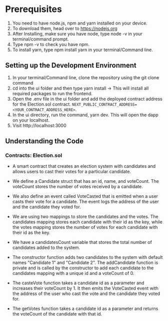 # Prerequisites

1. You need to have node.js, npm and yarn installed on your device.
2. To download them, head over to https://nodejs.org
3. After Installing, make sure you have node, type node -v in your terminal/command prompt.
4. Type npm -v to check you have npm.
5. To install yarn, type npm install yarn in your terminal/Command line.

## Setting up the Development Environment

1. In your terminal/Command line, clone the repository using the git clone command
2. cd into the ui folder and then type yarn install -> This will install all required packages to run the frontend.
3. Open the .env file in the ui folder and add the deployed contract address for the Election.sol contract. ```NEXT_PUBLIC_CONTRACT_ADDRESS=<YOUR_CONTRACT_ADDRESS_HERE>```.
4. In the ui directory, run the command, yarn dev. This will open the dapp on your localhost.
5. Visit http://localhost:3000

## Understanding the Code

### Contracts: Election.sol

- A smart contract that creates an election system with candidates and allows users to cast their votes for a particular candidate.

- We define a Candidate struct that has an id, name, and voteCount. The voteCount stores the number of votes received by a candidate.

- We also define an event called VoteCasted that is emitted when a user casts their vote for a candidate. The event logs the address of the user and the candidate they voted for.

- We are using two mappings to store the candidates and the votes. The candidates mapping stores each candidate with their id as the key, while the votes mapping stores the number of votes for each candidate with their id as the key.

- We have a candidatesCount variable that stores the total number of candidates added to the system.

- The constructor function adds two candidates to the system with default names "Candidate 1" and "Candidate 2". The addCandidate function is private and is called by the constructor to add each candidate to the candidates mapping with a unique id and a voteCount of 0.

- The casteVote function takes a candidate id as a parameter and increases their voteCount by 1. It then emits the VoteCasted event with the address of the user who cast the vote and the candidate they voted for.

- The getVotes function takes a candidate id as a parameter and returns the voteCount of the candidate with that id.
